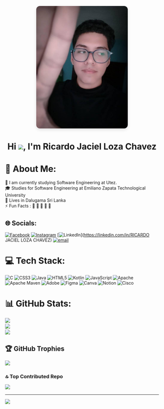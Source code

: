 <div align="center">
  <img src="./I_am.jpg" alt="I am Ricardo" width="300" style="border-radius:12px; box-shadow:0 4px 12px rgba(0,0,0,0.12);" />
</div>

<h1 align="center">
  Hi <img src="https://media.giphy.com/media/hvRJCLFzcasrR4ia7z/giphy.gif" width="35">, I'm Ricardo Jaciel Loza Chavez
</h1>

# 💫 About Me:
🏢 I am currently studying Software Engineering at Utez.<br>
🎓 Studies for Software Engineering at Emiliano Zapata Technological University<br>
🏡 Lives in Dalugama Sri Lanka<br>⚡ Fun Facts : 🍕 🏉 🏏 🎥 🚞


## 🌐 Socials:
[![Facebook](https://img.shields.io/badge/Facebook-%231877F2.svg?logo=Facebook&logoColor=white)](https://facebook.com/ricardo.chavez.615434) [![Instagram](https://img.shields.io/badge/Instagram-%23E4405F.svg?logo=Instagram&logoColor=white)](https://instagram.com/r_chavez73) [![LinkedIn](https://img.shields.io/badge/LinkedIn-%230077B5.svg?logo=linkedin&logoColor=white)](https://linkedin.com/in/RICARDO JACIEL LOZA CHAVEZ) [![email](https://img.shields.io/badge/Email-D14836?logo=gmail&logoColor=white)](mailto:20243ds179@utez.edu.mx) 

# 💻 Tech Stack:
![C](https://img.shields.io/badge/c-%2300599C.svg?style=for-the-badge&logo=c&logoColor=white) ![CSS3](https://img.shields.io/badge/css3-%231572B6.svg?style=for-the-badge&logo=css3&logoColor=white) ![Java](https://img.shields.io/badge/java-%23ED8B00.svg?style=for-the-badge&logo=openjdk&logoColor=white) ![HTML5](https://img.shields.io/badge/html5-%23E34F26.svg?style=for-the-badge&logo=html5&logoColor=white) ![Kotlin](https://img.shields.io/badge/kotlin-%237F52FF.svg?style=for-the-badge&logo=kotlin&logoColor=white) ![JavaScript](https://img.shields.io/badge/javascript-%23323330.svg?style=for-the-badge&logo=javascript&logoColor=%23F7DF1E) ![Apache](https://img.shields.io/badge/apache-%23D42029.svg?style=for-the-badge&logo=apache&logoColor=white) ![Apache Maven](https://img.shields.io/badge/Apache%20Maven-C71A36?style=for-the-badge&logo=Apache%20Maven&logoColor=white) ![Adobe](https://img.shields.io/badge/adobe-%23FF0000.svg?style=for-the-badge&logo=adobe&logoColor=white) ![Figma](https://img.shields.io/badge/figma-%23F24E1E.svg?style=for-the-badge&logo=figma&logoColor=white) ![Canva](https://img.shields.io/badge/Canva-%2300C4CC.svg?style=for-the-badge&logo=Canva&logoColor=white) ![Notion](https://img.shields.io/badge/Notion-%23000000.svg?style=for-the-badge&logo=notion&logoColor=white) ![Cisco](https://img.shields.io/badge/cisco-%23049fd9.svg?style=for-the-badge&logo=cisco&logoColor=black)
# 📊 GitHub Stats:
![](https://github-readme-stats.vercel.app/api?username=RicardoJLC&theme=radical&hide_border=false&include_all_commits=false&count_private=false)<br/>
![](https://nirzak-streak-stats.vercel.app/?user=RicardoJLC&theme=radical&hide_border=false)<br/>
![](https://github-readme-stats.vercel.app/api/top-langs/?username=RicardoJLC&theme=radical&hide_border=false&include_all_commits=false&count_private=false&layout=compact)

## 🏆 GitHub Trophies
![](https://github-profile-trophy.vercel.app/?username=RicardoJLC&theme=radical&no-frame=false&no-bg=true&margin-w=4)

### 🔝 Top Contributed Repo
![](https://github-contributor-stats.vercel.app/api?username=RicardoJLC&limit=5&theme=dark&combine_all_yearly_contributions=true)

---
[![](https://visitcount.itsvg.in/api?id=RicardoJLC&icon=0&color=0)](https://visitcount.itsvg.in)

<!-- Proudly created with GPRM ( https://gprm.itsvg.in ) -->


